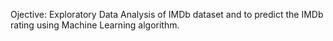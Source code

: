 Ojective: Exploratory Data Analysis of IMDb dataset and to predict the IMDb rating using Machine Learning algorithm.
